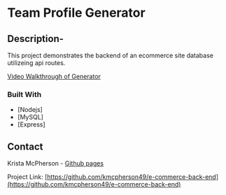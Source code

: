 # Team Profile Generator 

  ## Description-
  This project demonstrates the backend of an ecommerce site database utilizeing api routes.

 [Video Walkthrough of Generator](https://drive.google.com/file/d/1UQwO6jjw13SIw837I0IXfhPpwA94viv3/view)

 ### Built With

* [Nodejs]
* [MySQL]
* [Express]

## Contact

Krista McPherson - [Github pages](https://kmcpherson49.github.io/)

Project Link: [https://github.com/kmcpherson49/e-commerce-back-end](https://github.com/kmcpherson49/e-commerce-back-end)